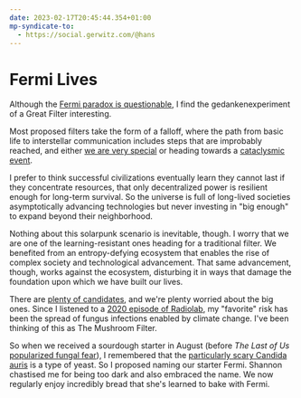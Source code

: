 ```yaml
---
date: 2023-02-17T20:45:44.354+01:00
mp-syndicate-to:
  - https://social.gerwitz.com/@hans
---
```

# Fermi Lives

Although the [Fermi paradox is questionable](/2017/07/05/fermi.html), I find the gedankenexperiment of a Great Filter interesting.

Most proposed filters take the form of a falloff, where the path from basic life to interstellar communication includes steps that are improbably reached, and either [we are very special](https://www.goodreads.com/book/show/88552.Rare_Earth) or heading towards a [cataclysmic event](https://en.wikipedia.org/wiki/Berserker_hypothesis).

I prefer to think successful civilizations eventually learn they cannot last if they concentrate resources, that only decentralized power is resilient enough for long-term survival. So the universe is full of long-lived societies asymptotically advancing technologies but never investing in "big enough" to expand beyond their neighborhood.

Nothing about this solarpunk scenario is inevitable, though. I worry that we are one of the learning-resistant ones heading for a traditional filter. We benefited from an entropy-defying ecosystem that enables the rise of complex society and technological advancement. That same advancement, though, works against the ecosystem, disturbing it in ways that damage the foundation upon which we have built our lives.

There are [plenty of candidates](https://www.stockholmresilience.org/research/planetary-boundaries/the-nine-planetary-boundaries.html), and we're plenty worried about the big ones. Since I listened to a [2020 episode of Radiolab](https://www.wnycstudios.org/podcasts/radiolab/articles/fungus-amungus), my "favorite" risk has been the spread of fungus infections enabled by climate change. I've been thinking of this as The Mushroom Filter.

So when we received a sourdough starter in August (before _The Last of Us_ [popularized fungal fear](https://www.bbc.com/news/health-64402102)), I remembered that the [particularly scary Candida auris](https://www.cdc.gov/fungal/candida-auris/index.html) is a type of yeast. So I proposed naming our starter Fermi. Shannon chastised me for being too dark and also embraced the name. We now regularly enjoy incredibly bread that she's learned to bake with Fermi.

